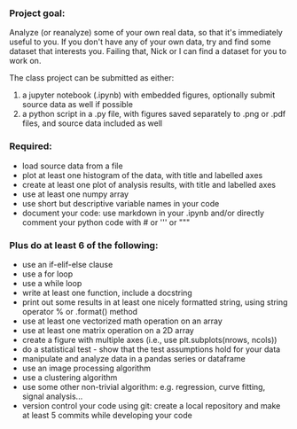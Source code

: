 ### Project goal:

Analyze (or reanalyze) some of your own real data, so that it's immediately useful to you. If you don't have any of your own data, try and find some dataset that interests you. Failing that, Nick or I can find a dataset for you to work on.

The class project can be submitted as either:

1. a jupyter notebook (.ipynb) with embedded figures, optionally submit source data as well if possible
2. a python script in a .py file, with figures saved separately to .png or .pdf files, and source data included as well

### Required:

- load source data from a file
- plot at least one histogram of the data, with title and labelled axes
- create at least one plot of analysis results, with title and labelled axes
- use at least one numpy array
- use short but descriptive variable names in your code
- document your code: use markdown in your .ipynb and/or directly comment your python code with # or ''' or """

### Plus do at least 6 of the following:

- use an if-elif-else clause
- use a for loop
- use a while loop
- write at least one function, include a docstring
- print out some results in at least one nicely formatted string, using string operator % or .format() method
- use at least one vectorized math operation on an array
- use at least one matrix operation on a 2D array
- create a figure with multiple axes (i.e., use plt.subplots(nrows, ncols))
- do a statistical test - show that the test assumptions hold for your data
- manipulate and analyze data in a pandas series or dataframe
- use an image processing algorithm
- use a clustering algorithm
- use some other non-trivial algorithm: e.g. regression, curve fitting, signal analysis...
- version control your code using git: create a local repository and make at least 5 commits while developing your code
